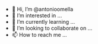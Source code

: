 - 👋 Hi, I’m @antonioomella
- 👀 I’m interested in ...
- 🌱 I’m currently learning ...
- 💞️ I’m looking to collaborate on ...
- 📫 How to reach me ...

<!---
antonioomella/antonioomella is a ✨ special ✨ repository because its `README.md` (this file) appears on your GitHub profile.
You can click the Preview link to take a look at your changes.
--->
